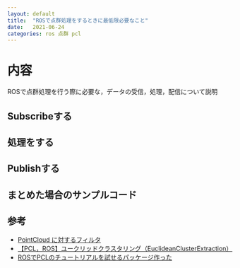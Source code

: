 ```yaml
---
layout: default
title:  "ROSで点群処理をするときに最低限必要なこと"
date:   2021-06-24
categories: ros 点群 pcl
---
```


# 内容

ROSで点群処理を行う際に必要な，データの受信，処理，配信について説明

## Subscribeする

## 処理をする

## Publishする

## まとめた場合のサンプルコード



## 参考
- [PointCloud に対するフィルタ](https://bnd-tc.github.io/ros_mobile_robot_rsj_tutorial/ros_3d_points_filters.html)
- [【PCL，ROS】ユークリッドクラスタリング（EuclideanClusterExtraction）](https://lilaboc.work/archives/20136695.html)
- [ROSでPCLのチュートリアルを試せるパッケージ作った](https://robotry.hatenablog.com/entry/2019/12/10/191045)
